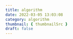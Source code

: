 ```yaml
---
title: algorithm
date: 2022-03-05 13:03:08
category: algorithm
thumbnail: { thumbnailSrc }
draft: false
---
```


